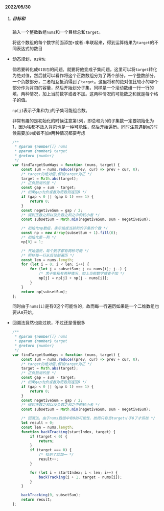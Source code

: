 #### 2022/05/30

1. ##### 目标和

   输入一个整数数组`nums`和一个目标总和`target`。

   将这个数组的每个数字前面添加`+`或者`-`串联起来，得到运算结果为`target`的不同表达式的数目

* 动态规划，`01背包`

  倘若要转化成`01背包`的问题，就要将他变成子集问题。这里可以将`target`转化为绝对值，然后就可以看作将这个正数数组分为了两个部分，一个整数部分，一个负数部分，二者相互抵消得到了`target`。这里将和的绝对值比较小的哪个部分作为背包的容量，然后开始划分子集，同样是一个滚动数组一行一行的填，两种情况，加上当前数字或者不加。这两种情况的可能数之和就是每个格子的值。

  `np[j]`表示子集和为`j`的子集可能组合数。

  非常有趣的是初始化的时候注意第`1`列，即总和为`0`的子集数一定要初始化为1，因为啥都不放入背包也是一种可能性，然后开始遍历。同时注意遇到`0`的时候需要加`0`或者不加`0`两种情况都要考虑

  ```js
  /**
   * @param {number[]} nums
   * @param {number} target
   * @return {number}
   */
  var findTargetSumWays = function (nums, target) {
      const sum = nums.reduce((prev, cur) => prev + cur, 0);
      /* target的绝对值,假设target为正 */
      target = Math.abs(target);
      /* 正负抵消的差 */
      const gap = sum - target;
      /* 如果gap为负或者为奇数则返回0 */
      if (gap < 0 || (gap & 1) === 1) {
          return 0;
      }
      const negetiveSum = gap / 2;
      /* 得到正数之和以及负数之和之中的较小者 */
      const subsetSum = Math.min(negetiveSum, sum - negetiveSum);
  
      /* 初始化np数组，表示组成当前和的子集的个数 */
      const np = new Array(subsetSum + 1).fill(0);
      /* 初始化第一列 */
      np[0] = 1;
  
      /* 开始遍历，每个数字都有两种可能 */
      /* 照样每一行从后往前遍历 */
      const len = nums.length;
      for (let i = 0; i < len; i++) {
          for (let j = subsetSum; j >= nums[i]; j--) {
              /* 求子集和有两种情况，加上当前数字或者不加 */
              np[j] = np[j] + np[j - nums[i]];
          }
      }
      return np[subsetSum];
  };
  ```

  同时由于`nums[i]`是有0这个可能性的，故而每一行遍历如果是一个二维数组也要从`0`开始。

* 回溯法竟然也能过欸，不过还是慢很多

  ```js
  /**
   * @param {number[]} nums
   * @param {number} target
   * @return {number}
   */
  var findTargetSumWays = function (nums, target) {
      const sum = nums.reduce((prev, cur) => prev + cur, 0);
      /* target的绝对值,假设target为正 */
      target = Math.abs(target);
      /* 正负抵消的差 */
      const gap = sum - target;
      /* 如果gap为负或者为奇数则返回0 */
      if (gap < 0 || (gap & 1) === 1) {
          return 0;
      }
      const negetiveSum = gap / 2;
      /* 得到正数之和以及负数之和之中的较小者 */
      const subsetSum = Math.min(negetiveSum, sum - negetiveSum);
  
      /* 回溯法，由于nums数组中有0的可能性，故而只有当target小于0了才剪枝 */
      let result = 0;
      const len = nums.length;
      function backTracking(startIndex, target) {
          if (target < 0) {
              return;
          }
          if (target === 0) {
              /* 找到了就加一 */
              result++;
          }
  
          for (let i = startIndex; i < len; i++) {
              backTracking(i + 1, target - nums[i]);
          }
      }
  
      backTracking(0, subsetSum);
      return result;
  };
  ```

  